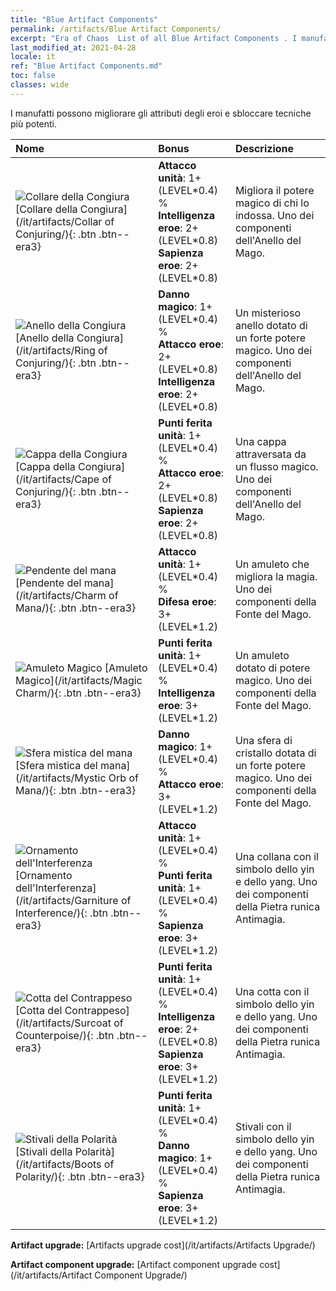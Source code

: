 ```yaml
---
title: "Blue Artifact Components"
permalink: /artifacts/Blue Artifact Components/
excerpt: "Era of Chaos  List of all Blue Artifact Components . I manufatti possono migliorare gli attributi degli eroi e sbloccare tecniche più potenti."
last_modified_at: 2021-04-28
locale: it
ref: "Blue Artifact Components.md"
toc: false
classes: wide
---
```


  I manufatti possono migliorare gli attributi degli eroi e sbloccare tecniche più potenti.

  |     Nome    |   Bonus | Descrizione | 
  |:------------|:--------|:------------| 
 | ![Collare della Congiura](/images/t/artifact_40221.png) [Collare della Congiura](/it/artifacts/Collar of Conjuring/){: .btn .btn--era3} | **Attacco unità**: 1+(LEVEL\*0.4) %<br/>**Intelligenza eroe**: 2+(LEVEL\*0.8)<br/>**Sapienza eroe**: 2+(LEVEL\*0.8) | Migliora il potere magico di chi lo indossa. Uno dei componenti dell'Anello del Mago. | 
 | ![Anello della Congiura](/images/t/artifact_40222.png) [Anello della Congiura](/it/artifacts/Ring of Conjuring/){: .btn .btn--era3} | **Danno magico**: 1+(LEVEL\*0.4) %<br/>**Attacco eroe**: 2+(LEVEL\*0.8)<br/>**Intelligenza eroe**: 2+(LEVEL\*0.8) | Un misterioso anello dotato di un forte potere magico. Uno dei componenti dell'Anello del Mago. | 
 | ![Cappa della Congiura](/images/t/artifact_40223.png) [Cappa della Congiura](/it/artifacts/Cape of Conjuring/){: .btn .btn--era3} | **Punti ferita unità**: 1+(LEVEL\*0.4) %<br/>**Attacco eroe**: 2+(LEVEL\*0.8)<br/>**Sapienza eroe**: 2+(LEVEL\*0.8) | Una cappa attraversata da un flusso magico. Uno dei componenti dell'Anello del Mago. | 
 | ![Pendente del mana](/images/t/artifact_40211.png) [Pendente del mana](/it/artifacts/Charm of Mana/){: .btn .btn--era3} | **Attacco unità**: 1+(LEVEL\*0.4) %<br/>**Difesa eroe**: 3+(LEVEL\*1.2) | Un amuleto che migliora la magia. Uno dei componenti della Fonte del Mago. | 
 | ![Amuleto Magico](/images/t/artifact_40212.png) [Amuleto Magico](/it/artifacts/Magic Charm/){: .btn .btn--era3} | **Punti ferita unità**: 1+(LEVEL\*0.4) %<br/>**Intelligenza eroe**: 3+(LEVEL\*1.2) | Un amuleto dotato di potere magico. Uno dei componenti della Fonte del Mago. | 
 | ![Sfera mistica del mana](/images/t/artifact_40213.png) [Sfera mistica del mana](/it/artifacts/Mystic Orb of Mana/){: .btn .btn--era3} | **Danno magico**: 1+(LEVEL\*0.4) %<br/>**Attacco eroe**: 3+(LEVEL\*1.2) | Una sfera di cristallo dotata di un forte potere magico. Uno dei componenti della Fonte del Mago. | 
 | ![Ornamento dell'Interferenza](/images/t/artifact_40231.png) [Ornamento dell'Interferenza](/it/artifacts/Garniture of Interference/){: .btn .btn--era3} | **Attacco unità**: 1+(LEVEL\*0.4) %<br/>**Punti ferita unità**: 1+(LEVEL\*0.4) %<br/>**Sapienza eroe**: 3+(LEVEL\*1.2) | Una collana con il simbolo dello yin e dello yang. Uno dei componenti della Pietra runica Antimagia. | 
 | ![Cotta del Contrappeso](/images/t/artifact_40232.png) [Cotta del Contrappeso](/it/artifacts/Surcoat of Counterpoise/){: .btn .btn--era3} | **Punti ferita unità**: 1+(LEVEL\*0.4) %<br/>**Intelligenza eroe**: 2+(LEVEL\*0.8)<br/>**Sapienza eroe**: 3+(LEVEL\*1.2) | Una cotta con il simbolo dello yin e dello yang. Uno dei componenti della Pietra runica Antimagia. | 
 | ![Stivali della Polarità](/images/t/artifact_40233.png) [Stivali della Polarità](/it/artifacts/Boots of Polarity/){: .btn .btn--era3} | **Punti ferita unità**: 1+(LEVEL\*0.4) %<br/>**Danno magico**: 1+(LEVEL\*0.4) %<br/>**Sapienza eroe**: 3+(LEVEL\*1.2) | Stivali con il simbolo dello yin e dello yang. Uno dei componenti della Pietra runica Antimagia. | 


  **Artifact upgrade:** [Artifacts upgrade cost](/it/artifacts/Artifacts Upgrade/)

 **Artifact component upgrade:** [Artifact component upgrade cost](/it/artifacts/Artifact Component Upgrade/)

